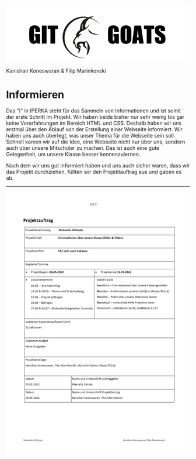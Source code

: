![](GitGoats.png)

Kanishan Koneswaran & Filip Marinkovski

# Informieren

Das "i" in IPERKA steht für das Sammeln von Informationen und ist somit der erste Schritt im Projekt. Wir haben beide bisher nur sehr wenig bis gar keine Vorerfahrungen im Bereich HTML und CSS. Deshalb haben wir uns erstmal über den Ablauf von der Erstellung einer Webseite informiert. Wir haben uns auch überlegt, was unser Thema für die Webseite sein soll. Schnell kamen wir auf die Idee, eine Webseite nicht nur über uns, sondern auch über unsere Mitschüler zu machen. Das ist auch eine gute Gelegenheit, um unsere Klasse besser kennenzulernen. 

Nach dem wir uns gut informiert haben und uns auch sicher waren, dass wir das Projekt durchziehen, füllten wir den Projektauftrag aus und gaben es ab.

-----


![](Projektauftrag.png)



